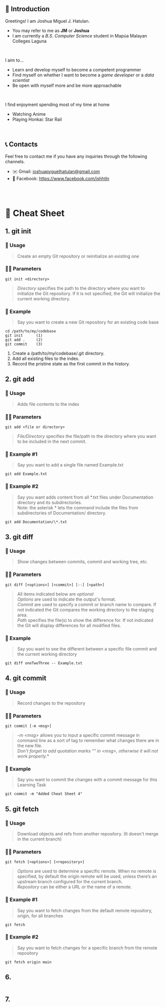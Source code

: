## 📖 Introduction

Greetings! I am Joshua Miguel J. Hatulan.

- You may refer to me as **JM** or  **Joshua**
- I am currently a *B.S. Computer Science* student in Mapúa Malayan Colleges Laguna

<br/>

I aim to...

- Learn and develop myself to become a competent programmer
- Find myself on whether I want to become a *game developer* or a *data scientist*
- Be open with myself more and be more approachable

<br/>

I find enjoyment spending most of my time at home

- Watching Anime
- Playing Honkai: Star Rail

<br/>

## 📞 Contacts 

Feel free to contact
 me if you have any inquiries through the following channels.

- ✉️ Gmail: joshuapyguelhatulan@gmail.com
- 📣 Facebook: https://www.facebook.com/jshhtln 

<br/><br/>

# 🤖 Cheat Sheet



## 1. git init

### 🔧 Usage 
> Create an empty Git repository or reinitialize an existing one

### ✍🏻 Parameters
```
git init <directory>
```
> *Directory* specifies the path to the directory where you want to initialize the Git repository. If it is not specified, the Git will initialize the current working directory.

### 🔨 Example

> Say you want to create a new Git repository for an existing code base
```
cd /path/to/my/codebase
git init      (1)
git add .     (2)
git commit    (3)
```
1. Create a /path/to/my/codebase/.git directory.
2. Add all existing files to the index.
3. Record the pristine state as the first commit in the history.

## 2. git add
### 🔧 Usage 
> Adds file contents to the index

### ✍🏻 Parameters
```
git add <file or directory>
```
> *File/Directory* specifies the file/path to the directory where you want to be included in the next commit.

### 🔨 Example #1
> Say you want to add a single file named Example.txt
```
git add Example.txt
```

### 🔨 Example #2
> Say you want adds content from all *.txt files under Documentation directory and its subdirectories. <br/> Note: the asterisk * lets the command include the files from subdirectories of Documentation/ directory.
```
git add Documentation/\*.txt
```

## 3. git diff
### 🔧 Usage 
> Show changes between commits, commit and working tree, etc.

### ✍🏻 Parameters
```
git diff [<options>] [<commit>] [--] [<path>]
```
> All items indicated below are *optional* <br/>
*Options* are used to indicate the output's format.  <br/>
*Commit* are used to specify a commit or branch name to compare. If not indicated the Git compares the working directory to the staging area. <br/>
*Path* specifies the file(s) to show the difference for. If not indicated the Git will display differences for all modified files.

### 🔨 Example

> Say you want to see the different between a specific file commit and the current working directory
```
git diff oneTwoThree -- Example.txt
```
## 4. git commit
### 🔧 Usage 
> Record changes to the repository

### ✍🏻 Parameters
```
git commit [-m <msg>]
```
> *-m \<msg\>*  allows you to input a specific commit message in command line as a sort of tag to remember what changes there are in the new file. <br/>
*Don't forget to add quotation marks "" in \<msg\>, otherwise it will not work properly.**

### 🔨 Example

> Say you want to commit the changes with a commit message for this Learning Task
```
git commit -m "Added Cheat Sheet 4"
```
## 5. git fetch 
### 🔧 Usage 
> Download objects and refs from another repository. (It doesn't merge in the current branch)

### ✍🏻 Parameters
```
git fetch [<options>] [<repository>]
```
> *Options* are used to determine a specific remote. When no remote is specified, by default the origin remote will be used, unless there’s an upstream branch configured for the current branch. <br/>
*Repository* can be either a URL or the name of a remote.

### 🔨 Example #1

> Say you want to fetch changes from the default remote repository, origin, for all branches
```
git fetch
```

### 🔨 Example #2

> Say you want to fetch changes for a specific branch from the remote repository
```
git fetch origin main
```
## 6. <!--insert command 6 here, and remove this comment (collab 1)-->
```

```
## 7. <!--insert command 7 here, and remove this comment (collab 2)-->
```

```